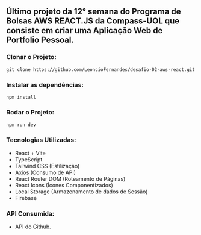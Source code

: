 ## Último projeto da 12° semana do Programa de Bolsas AWS REACT.JS da Compass-UOL que consiste em criar uma Aplicação Web de Portfolio Pessoal.

### Clonar o Projeto:
```
git clone https://github.com/LeoncioFernandes/desafio-02-aws-react.git
```

### Instalar as dependências:

```
npm install
```

### Rodar o Projeto:

```
npm run dev
```

### Tecnologias Utilizadas:

- React + Vite
- TypeScript
- Tailwind CSS (Estilização)
- Axios (Consumo de API)
- React Router DOM (Roteamento de Páginas)
- React Icons (Ícones Componentizados)
- Local Storage (Armazenamento de dados de Sessão)
- Firebase

### API Consumida:

- API do Github.



